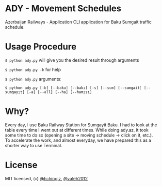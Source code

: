 # ADY - Movement Schedules
Azerbaijan Railways - Application CLI application for Baku Sumgait traffic schedule.


# Usage Procedure
`$ python ady.py` will give you the desired result through arguments

`$ python ady.py -h` for help

`$ python ady.py` arguments:

`$ python ady.py [-b] [--baku] [--bakı] [-s] [--sum] [--sumgait] [--sumqayıt] [-a] [--all] [--ha] [--hamısı]`

# Why?
Every day, I use Baku Railway Station for Sumgayit Baku. I had to look at the table every time I went out at different times. While doing ady.az, it took some time to do so (opening a site -> moving schedule -> click on it, etc.). To accelerate the work, and almost everyday, we have prepared this as a shorter way to use Terminal.


# License

MIT licensed, (c) [@hchingiz](https://twitter.com/hchingiz), [@valeh2012](https://github.com/valeh2012)
